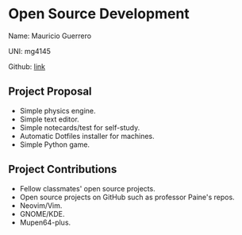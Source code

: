 # Open Source Development

Name: Mauricio Guerrero

UNI: mg4145

Github: [link](https://github.com/Mg4145)

## Project Proposal

* Simple physics engine.
* Simple text editor.
* Simple notecards/test for self-study.
* Automatic Dotfiles installer for machines.
* Simple Python game.

## Project Contributions

* Fellow classmates' open source projects.
* Open source projects on GitHub such as professor Paine's repos.
* Neovim/Vim.
* GNOME/KDE.
* Mupen64-plus.
